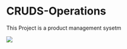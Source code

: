 # CRUDS-Operations
This Project is a product management sysetm

<div>
  <img src="https://user-images.githubusercontent.com/125100238/235523147-13a6c9d7-bf43-4ddc-bdfc-9827b7570a14.png">
</div>
